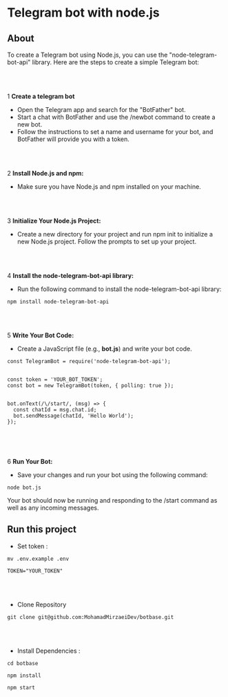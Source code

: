 # Telegram bot with node.js 


## About 
To create a Telegram bot using Node.js, you can use the "node-telegram-bot-api" library. 
Here are the steps to create a simple Telegram bot:


<br/><br/>


1 **Create a telegram bot**

- Open the Telegram app and search for the "BotFather" bot.
- Start a chat with BotFather and use the /newbot command to create a new bot.
- Follow the instructions to set a name and username for your bot, and BotFather will provide you with a token.


<br/>
<br/>


2 **Install Node.js and npm:**

- Make sure you have Node.js and npm installed on your machine.



<br/>
<br/>


3 **Initialize Your Node.js Project:**

- Create a new directory for your project and run npm init to initialize a new Node.js project. Follow the prompts to set up your project.



<br/>
<br/>



4 **Install the node-telegram-bot-api library:** 

- Run the following command to install the node-telegram-bot-api library:

```
npm install node-telegram-bot-api

```


<br/>
<br/>



5 **Write Your Bot Code:**

- Create a JavaScript file (e.g., **bot.js**) and write your bot code.

```
const TelegramBot = require('node-telegram-bot-api');


const token = 'YOUR_BOT_TOKEN';
const bot = new TelegramBot(token, { polling: true });


bot.onText(/\/start/, (msg) => {
  const chatId = msg.chat.id;
  bot.sendMessage(chatId, 'Hello World');
});


```


<br/>
<br/>




6 **Run Your Bot:**

- Save your changes and run your bot using the following command:

```
node bot.js
```


Your bot should now be running and responding to the /start command as well as any incoming messages.





## Run this project 

- Set token : 

```
mv .env.example .env
```

```
TOKEN="YOUR_TOKEN"
```

<br><br>


- Clone Repository 

```
git clone git@github.com:MohamadMirzaeiDev/botbase.git
``` 

<br><br>

- Install Dependencies :

```
cd botbase
```

```
npm install 
```


```
npm start 
```
